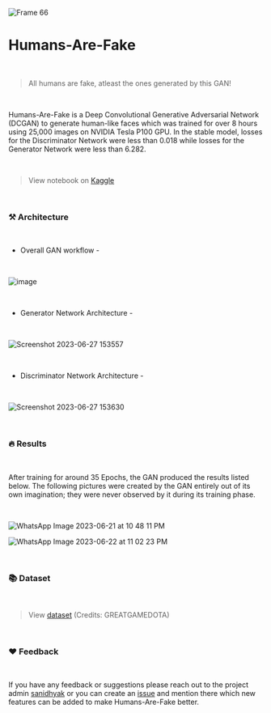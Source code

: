 ![Frame 66](https://github.com/notsanidhyak/Humans-Are-Fake/assets/86651116/55ff9b5c-970d-44a1-b306-5e24fc27d8b5)

# Humans-Are-Fake
<br>

> All humans are fake, atleast the ones generated by this GAN!
<br>

Humans-Are-Fake is a Deep Convolutional Generative Adversarial Network (DCGAN) to generate human-like faces which was trained for over 8 hours using 25,000 images on NVIDIA Tesla P100 GPU. In the stable model, losses for the Discriminator Network were less than 0.018 while losses for the Generator Network were less than 6.282.

<br>

> View notebook on [Kaggle](https://www.kaggle.com/sanidhyak/humans-are-fake)
<br>

### ⚒️ Architecture
<br>

- Overall GAN workflow -
<br>

![image](https://github.com/notsanidhyak/Humans-Are-Fake/assets/86651116/9ec8b942-62f2-43d2-a3b4-0960ada317e7)

<br>

- Generator Network Architecture -
<br>

![Screenshot 2023-06-27 153557](https://github.com/notsanidhyak/Humans-Are-Fake/assets/86651116/cbae5696-c847-4feb-b9eb-69c734170c76)

<br>

- Discriminator Network Architecture -
<br>

![Screenshot 2023-06-27 153630](https://github.com/notsanidhyak/Humans-Are-Fake/assets/86651116/bb5b262c-dacf-41ca-9317-bd1d4625ff91)

<br>

### 🔥 Results
<br>

After training for around 35 Epochs, the GAN produced the results listed below. The following pictures were created by the GAN entirely out of its own imagination; they were never observed by it during its training phase.

<br>

![WhatsApp Image 2023-06-21 at 10 48 11 PM](https://github.com/notsanidhyak/Humans-Are-Fake/assets/86651116/47ca99cc-c41a-4300-9f8a-d6b1e04f8f9d)

![WhatsApp Image 2023-06-22 at 11 02 23 PM](https://github.com/notsanidhyak/Humans-Are-Fake/assets/86651116/c65ecfb4-6f8d-4921-8d40-f960138a0512)

<br>

### 📚 Dataset
<br>

> View [dataset](https://www.kaggle.com/datasets/greatgamedota/ffhq-face-data-set) (Credits: GREATGAMEDOTA)
<br>

### ❤️ Feedback
<br>

If you have any feedback or suggestions please reach out to the project admin [sanidhyak](https://github.com/notsanidhyak) or you can create an [issue](https://github.com/notsanidhyak/Humans-Are-Fake/issues) and mention there which new features can be added to make Humans-Are-Fake better.







